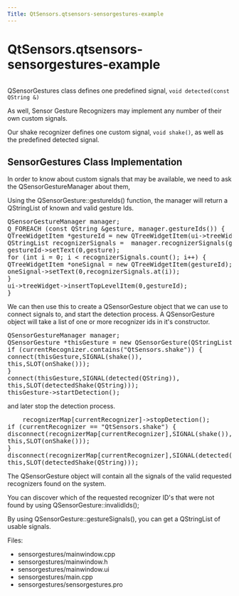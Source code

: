 ```yaml
---
Title: QtSensors.qtsensors-sensorgestures-example
---
```


# QtSensors.qtsensors-sensorgestures-example

<span class="subtitle"></span>
<!-- $$$sensorgestures-description -->
<p class="centerAlign"><img src="https://developer.ubuntu.com/static/devportal_uploaded/ea68d2e3-eb0f-49d3-9038-b92745e567b7-../qtsensors-sensorgestures-example/images/sensorgesturecpp.png" alt="" /></p><p>QSensorGestures class defines one predefined signal, <code>void detected(const QString &amp;)</code></p>
<p>As well, Sensor Gesture Recognizers may implement any number of their own custom signals.</p>
<p>Our shake recognizer defines one custom signal, <code>void shake()</code>, as well as the predefined detected signal.</p>
<h2 id="sensorgestures-class-implementation">SensorGestures Class Implementation</h2>
<p>In order to know about custom signals that may be available, we need to ask the QSensorGestureManager about them,</p>
<p>Using the QSensorGesture::gestureIds() function, the manager will return a QStringList of known and valid gesture Ids.</p>
<pre class="cpp"><span class="type">QSensorGestureManager</span> manager;
Q_FOREACH (<span class="keyword">const</span> <span class="type">QString</span> <span class="operator">&amp;</span>gesture<span class="operator">,</span> manager<span class="operator">.</span>gestureIds()) {
<span class="type">QTreeWidgetItem</span> <span class="operator">*</span>gestureId <span class="operator">=</span> <span class="keyword">new</span> <span class="type">QTreeWidgetItem</span>(ui<span class="operator">-</span><span class="operator">&gt;</span>treeWidget);
<span class="type">QStringList</span> recognizerSignals <span class="operator">=</span>  manager<span class="operator">.</span>recognizerSignals(gesture);
gestureId<span class="operator">-</span><span class="operator">&gt;</span>setText(<span class="number">0</span><span class="operator">,</span>gesture);
<span class="keyword">for</span> (<span class="type">int</span> i <span class="operator">=</span> <span class="number">0</span>; i <span class="operator">&lt;</span> recognizerSignals<span class="operator">.</span>count(); i<span class="operator">+</span><span class="operator">+</span>) {
<span class="type">QTreeWidgetItem</span> <span class="operator">*</span>oneSignal <span class="operator">=</span> <span class="keyword">new</span> <span class="type">QTreeWidgetItem</span>(gestureId);
oneSignal<span class="operator">-</span><span class="operator">&gt;</span>setText(<span class="number">0</span><span class="operator">,</span>recognizerSignals<span class="operator">.</span>at(i));
}
ui<span class="operator">-</span><span class="operator">&gt;</span>treeWidget<span class="operator">-</span><span class="operator">&gt;</span>insertTopLevelItem(<span class="number">0</span><span class="operator">,</span>gestureId);
}</pre>
<p>We can then use this to create a QSensorGesture object that we can use to connect signals to, and start the detection process. A QSensorGesture object will take a list of one or more recognizer ids in it's constructor.</p>
<pre class="cpp"><span class="type">QSensorGestureManager</span> manager;
<span class="type">QSensorGesture</span> <span class="operator">*</span>thisGesture <span class="operator">=</span> <span class="keyword">new</span> <span class="type">QSensorGesture</span>(<span class="type">QStringList</span>() <span class="operator">&lt;</span><span class="operator">&lt;</span> currentRecognizer<span class="operator">,</span> <span class="keyword">this</span>);
<span class="keyword">if</span> (currentRecognizer<span class="operator">.</span>contains(<span class="string">&quot;QtSensors.shake&quot;</span>)) {
connect(thisGesture<span class="operator">,</span>SIGNAL(shake())<span class="operator">,</span>
<span class="keyword">this</span><span class="operator">,</span>SLOT(onShake()));
}
connect(thisGesture<span class="operator">,</span>SIGNAL(detected(<span class="type">QString</span>))<span class="operator">,</span>
<span class="keyword">this</span><span class="operator">,</span>SLOT(detectedShake(<span class="type">QString</span>)));
thisGesture<span class="operator">-</span><span class="operator">&gt;</span>startDetection();</pre>
<p>and later stop the detection process.</p>
<pre class="cpp">    recognizerMap<span class="operator">[</span>currentRecognizer<span class="operator">]</span><span class="operator">-</span><span class="operator">&gt;</span>stopDetection();
<span class="keyword">if</span> (currentRecognizer <span class="operator">=</span><span class="operator">=</span> <span class="string">&quot;QtSensors.shake&quot;</span>) {
disconnect(recognizerMap<span class="operator">[</span>currentRecognizer<span class="operator">]</span><span class="operator">,</span>SIGNAL(shake())<span class="operator">,</span>
<span class="keyword">this</span><span class="operator">,</span>SLOT(onShake()));
}
disconnect(recognizerMap<span class="operator">[</span>currentRecognizer<span class="operator">]</span><span class="operator">,</span>SIGNAL(detected(<span class="type">QString</span>))<span class="operator">,</span>
<span class="keyword">this</span><span class="operator">,</span>SLOT(detectedShake(<span class="type">QString</span>)));</pre>
<p>The QSensorGesture object will contain all the signals of the valid requested recognizers found on the system.</p>
<p>You can discover which of the requested recognizer ID's that were not found by using QSensorGesture::invalidIds();</p>
<p>By using QSensorGesture::gestureSignals(), you can get a QStringList of usable signals.</p>
<p>Files:</p>
<ul>
<li>sensorgestures/mainwindow.cpp</li>
<li>sensorgestures/mainwindow.h</li>
<li>sensorgestures/mainwindow.ui</li>
<li>sensorgestures/main.cpp</li>
<li>sensorgestures/sensorgestures.pro</li>
</ul>
<!-- @@@sensorgestures -->
